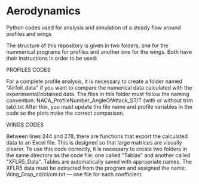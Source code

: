 # Aerodynamics
Python codes used for analysis and simulation of a steady flow around profiles and wings

The structure of this repository is given in two folders, one for the nummerical programs for profiles and another one for the wings.
Both have their instructions in order to be used:

PROFILES CODES

For a complete profile analysis, it is necessary to create a folder named "Airfoil_data" if you want to compare the numerical data calculated with the experimental/obtained data.
The files in this folder must follow the naming convention:
NACA_ProfileNumber_AngleOfAttack_ST/T (with or without trim tab).txt
After this, you must update the file name and profile variables in the code so the plots make the correct comparison.

WINGS CODES

Between lines 244 and 278, there are functions that export the calculated data to an Excel file. This is designed so that large matrices are visually clearer.
To use this code correctly, it is necessary to create two folders in the same directory as the code file: one called "Tablas" and another called "XFLR5_Data".
Tables are automatically saved with appropriate names. The XFLR5 data must be extracted from the program and assigned the name:
Wing_Grap_cd/cl/cm.txt — one file for each coefficient.
